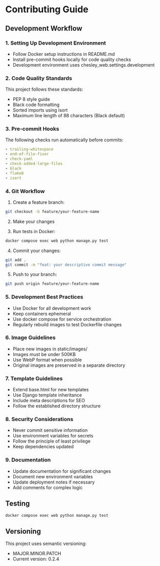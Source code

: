 # Contributing Guide

## Development Workflow

### 1. Setting Up Development Environment
- Follow Docker setup instructions in README.md
- Install pre-commit hooks locally for code quality checks
- Development environment uses chesley_web.settings.development

### 2. Code Quality Standards
This project follows these standards:
- PEP 8 style guide
- Black code formatting
- Sorted imports using isort
- Maximum line length of 88 characters (Black default)

### 3. Pre-commit Hooks
The following checks run automatically before commits:
```yaml
- trailing-whitespace
- end-of-file-fixer
- check-yaml
- check-added-large-files
- black
- flake8
- isort
```

### 4. Git Workflow
1. Create a feature branch:
```bash
git checkout -b feature/your-feature-name
```

2. Make your changes

3. Run tests in Docker:
```bash
docker compose exec web python manage.py test
```

4. Commit your changes:
```bash
git add .
git commit -m "feat: your descriptive commit message"
```

5. Push to your branch:
```bash
git push origin feature/your-feature-name
```

### 5. Development Best Practices
- Use Docker for all development work
- Keep containers ephemeral
- Use docker compose for service orchestration
- Regularly rebuild images to test Dockerfile changes

### 6. Image Guidelines
- Place new images in static/images/
- Images must be under 500KB
- Use WebP format when possible
- Original images are preserved in a separate directory

### 7. Template Guidelines
- Extend base.html for new templates
- Use Django template inheritance
- Include meta descriptions for SEO
- Follow the established directory structure

### 8. Security Considerations
- Never commit sensitive information
- Use environment variables for secrets
- Follow the principle of least privilege
- Keep dependencies updated

### 9. Documentation
- Update documentation for significant changes
- Document new environment variables
- Update deployment notes if necessary
- Add comments for complex logic

## Testing
```bash
docker compose exec web python manage.py test
```

## Versioning
This project uses semantic versioning:
- MAJOR.MINOR.PATCH
- Current version: 0.2.4
